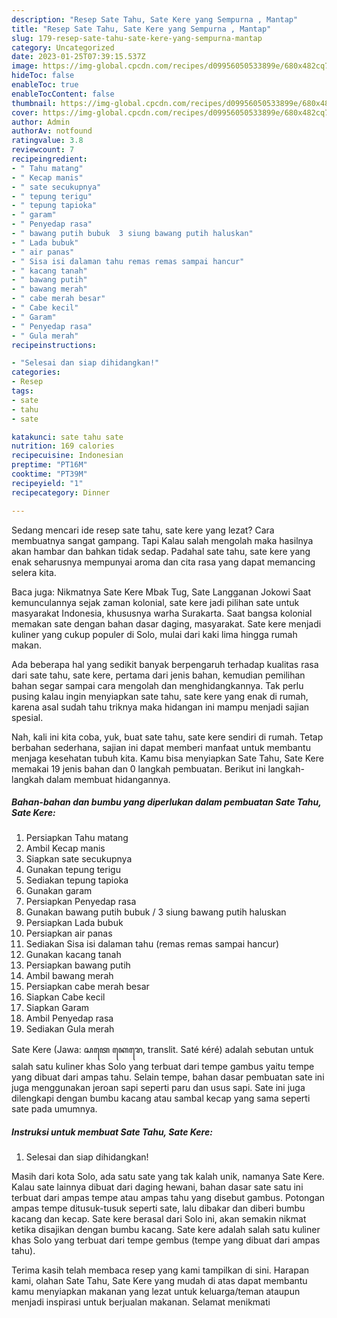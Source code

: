 ```yaml
---
description: "Resep Sate Tahu, Sate Kere yang Sempurna , Mantap"
title: "Resep Sate Tahu, Sate Kere yang Sempurna , Mantap"
slug: 179-resep-sate-tahu-sate-kere-yang-sempurna-mantap
category: Uncategorized
date: 2023-01-25T07:39:15.537Z
image: https://img-global.cpcdn.com/recipes/d09956050533899e/680x482cq70/sate-tahu-sate-kere-foto-resep-utama.jpg
hideToc: false
enableToc: true
enableTocContent: false
thumbnail: https://img-global.cpcdn.com/recipes/d09956050533899e/680x482cq70/sate-tahu-sate-kere-foto-resep-utama.jpg
cover: https://img-global.cpcdn.com/recipes/d09956050533899e/680x482cq70/sate-tahu-sate-kere-foto-resep-utama.jpg
author: Admin
authorAv: notfound
ratingvalue: 3.8
reviewcount: 7
recipeingredient:
- " Tahu matang"
- " Kecap manis"
- " sate secukupnya"
- " tepung terigu"
- " tepung tapioka"
- " garam"
- " Penyedap rasa"
- " bawang putih bubuk  3 siung bawang putih haluskan"
- " Lada bubuk"
- " air panas"
- " Sisa isi dalaman tahu remas remas sampai hancur"
- " kacang tanah"
- " bawang putih"
- " bawang merah"
- " cabe merah besar"
- " Cabe kecil"
- " Garam"
- " Penyedap rasa"
- " Gula merah"
recipeinstructions:

- "Selesai dan siap dihidangkan!"
categories:
- Resep
tags:
- sate
- tahu
- sate

katakunci: sate tahu sate 
nutrition: 169 calories
recipecuisine: Indonesian
preptime: "PT16M"
cooktime: "PT39M"
recipeyield: "1"
recipecategory: Dinner

---
```



Sedang mencari ide resep sate tahu, sate kere yang lezat? Cara membuatnya sangat gampang. Tapi Kalau salah mengolah maka hasilnya akan hambar dan bahkan tidak sedap. Padahal sate tahu, sate kere yang enak seharusnya mempunyai aroma dan cita rasa yang dapat memancing selera kita.


Baca juga: Nikmatnya Sate Kere Mbak Tug, Sate Langganan Jokowi Saat kemunculannya sejak zaman kolonial, sate kere jadi pilihan sate untuk masyarakat Indonesia, khususnya warha Surakarta. Saat bangsa kolonial memakan sate dengan bahan dasar daging, masyarakat. Sate kere menjadi kuliner yang cukup populer di Solo, mulai dari kaki lima hingga rumah makan.

Ada beberapa hal yang sedikit banyak berpengaruh terhadap kualitas rasa dari sate tahu, sate kere, pertama dari jenis bahan, kemudian pemilihan bahan segar sampai cara mengolah dan menghidangkannya. Tak perlu pusing kalau ingin menyiapkan sate tahu, sate kere yang enak di rumah, karena asal sudah tahu triknya maka hidangan ini mampu menjadi sajian spesial.


Nah, kali ini kita coba, yuk, buat sate tahu, sate kere sendiri di rumah. Tetap berbahan sederhana, sajian ini dapat memberi manfaat untuk membantu menjaga kesehatan tubuh kita. Kamu bisa menyiapkan Sate Tahu, Sate Kere memakai 19 jenis bahan dan 0 langkah pembuatan. Berikut ini langkah-langkah dalam membuat hidangannya.

<!--inarticleads1-->

##### Bahan-bahan dan bumbu yang diperlukan dalam pembuatan Sate Tahu, Sate Kere:

1. Persiapkan  Tahu matang
1. Ambil  Kecap manis
1. Siapkan  sate secukupnya
1. Gunakan  tepung terigu
1. Sediakan  tepung tapioka
1. Gunakan  garam
1. Persiapkan  Penyedap rasa
1. Gunakan  bawang putih bubuk / 3 siung bawang putih haluskan
1. Persiapkan  Lada bubuk
1. Persiapkan  air panas
1. Sediakan  Sisa isi dalaman tahu (remas remas sampai hancur)
1. Gunakan  kacang tanah
1. Persiapkan  bawang putih
1. Ambil  bawang merah
1. Persiapkan  cabe merah besar
1. Siapkan  Cabe kecil
1. Siapkan  Garam
1. Ambil  Penyedap rasa
1. Sediakan  Gula merah


Sate Kere (Jawa: ꦱꦠꦺ ꦏꦺꦫꦺ, translit. Saté kéré) adalah sebutan untuk salah satu kuliner khas Solo yang terbuat dari tempe gambus yaitu tempe yang dibuat dari ampas tahu. Selain tempe, bahan dasar pembuatan sate ini juga menggunakan jeroan sapi seperti paru dan usus sapi. Sate ini juga dilengkapi dengan bumbu kacang atau sambal kecap yang sama seperti sate pada umumnya. 

<!--inarticleads2-->

##### Instruksi untuk membuat Sate Tahu, Sate Kere:


1. Selesai dan siap dihidangkan!

Masih dari kota Solo, ada satu sate yang tak kalah unik, namanya Sate Kere. Kalau sate lainnya dibuat dari daging hewani, bahan dasar sate satu ini terbuat dari ampas tempe atau ampas tahu yang disebut gambus. Potongan ampas tempe ditusuk-tusuk seperti sate, lalu dibakar dan diberi bumbu kacang dan kecap. Sate kere berasal dari Solo ini, akan semakin nikmat ketika disajikan dengan bumbu kacang. Sate kere adalah salah satu kuliner khas Solo yang terbuat dari tempe gembus (tempe yang dibuat dari ampas tahu). 

Terima kasih telah membaca resep yang kami tampilkan di sini. Harapan kami, olahan Sate Tahu, Sate Kere yang mudah di atas dapat membantu kamu menyiapkan makanan yang lezat untuk keluarga/teman ataupun menjadi inspirasi untuk berjualan makanan. Selamat menikmati
